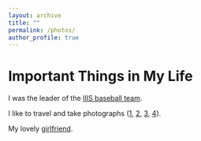 ```yaml
---
layout: archive
title: ""
permalink: /photos/
author_profile: true
---
```

# Important Things in My Life

I was the leader of the [IIIS baseball team](/images/baseball.jpeg).

I like to travel and take photographs ([1](/images/photos-2.png), [2](/images/photos-3.png), [3](/images/photos-4.png), [4](/images/photos-5.png)).

My lovely [girlfriend](/images/photos-1.png).
